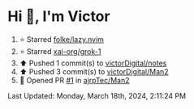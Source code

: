 <h1>Hi 👋, I'm Victor </h1>

<!--RECENT_ACTIVITY:start-->
1. ⭐ Starred [folke/lazy.nvim](https://github.com/folke/lazy.nvim)<br>
2. ⭐ Starred [xai-org/grok-1](https://github.com/xai-org/grok-1)<br>
3. ⬆️ Pushed 1 commit(s) to [victorDigital/notes](https://github.com/victorDigital/notes)<br>
4. ⬆️ Pushed 3 commit(s) to [victorDigital/Man2](https://github.com/victorDigital/Man2)<br>
5. 💪 Opened PR [#1](https://github.com/ajrpTec/Man2/pull/1) in [ajrpTec/Man2](https://github.com/ajrpTec/Man2)<br>
<!--RECENT_ACTIVITY:end-->

<!--RECENT_ACTIVITY:last_update-->
Last Updated: Monday, March 18th, 2024, 2:11:24 PM
<!--RECENT_ACTIVITY:last_update_end-->
